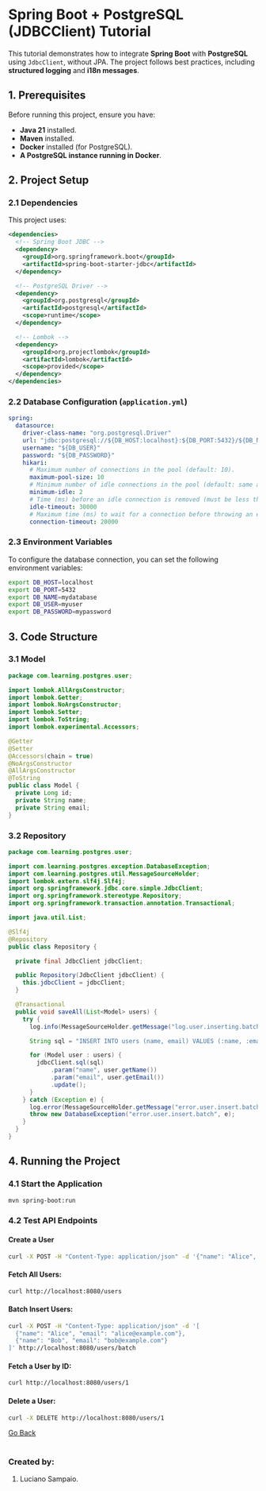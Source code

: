 # Spring Boot + PostgreSQL (JDBCClient) Tutorial

This tutorial demonstrates how to integrate **Spring Boot** with **PostgreSQL** using `JdbcClient`, without JPA. The project follows best practices, including **structured logging** and **i18n messages**.

## 1. Prerequisites
Before running this project, ensure you have:
- **Java 21** installed.
- **Maven** installed.
- **Docker** installed (for PostgreSQL).
- **A PostgreSQL instance running in Docker**.

## 2. Project Setup
### 2.1 Dependencies

This project uses:
```xml
<dependencies>
  <!-- Spring Boot JDBC -->
  <dependency>
    <groupId>org.springframework.boot</groupId>
    <artifactId>spring-boot-starter-jdbc</artifactId>
  </dependency>

  <!-- PostgreSQL Driver -->
  <dependency>
    <groupId>org.postgresql</groupId>
    <artifactId>postgresql</artifactId>
    <scope>runtime</scope>
  </dependency>

  <!-- Lombok -->
  <dependency>
    <groupId>org.projectlombok</groupId>
    <artifactId>lombok</artifactId>
    <scope>provided</scope>
  </dependency>
</dependencies>
```

### 2.2 Database Configuration (`application.yml`)
```yaml
spring:
  datasource:
    driver-class-name: "org.postgresql.Driver"
    url: "jdbc:postgresql://${DB_HOST:localhost}:${DB_PORT:5432}/${DB_NAME:mydatabase}"
    username: "${DB_USER}"
    password: "${DB_PASSWORD}"
    hikari:
      # Maximum number of connections in the pool (default: 10).
      maximum-pool-size: 10
      # Minimum number of idle connections in the pool (default: same as max).
      minimum-idle: 2
      # Time (ms) before an idle connection is removed (must be less than max-lifetime).
      idle-timeout: 30000
      # Maximum time (ms) to wait for a connection before throwing an error.
      connection-timeout: 20000
```

### 2.3 Environment Variables

To configure the database connection, you can set the following environment variables:

```bash
export DB_HOST=localhost
export DB_PORT=5432
export DB_NAME=mydatabase
export DB_USER=myuser
export DB_PASSWORD=mypassword
```

## 3. Code Structure
### 3.1 Model
```java
package com.learning.postgres.user;

import lombok.AllArgsConstructor;
import lombok.Getter;
import lombok.NoArgsConstructor;
import lombok.Setter;
import lombok.ToString;
import lombok.experimental.Accessors;

@Getter
@Setter
@Accessors(chain = true)
@NoArgsConstructor
@AllArgsConstructor
@ToString
public class Model {
  private Long id;
  private String name;
  private String email;
}
```

### 3.2 Repository
```java
package com.learning.postgres.user;

import com.learning.postgres.exception.DatabaseException;
import com.learning.postgres.util.MessageSourceHolder;
import lombok.extern.slf4j.Slf4j;
import org.springframework.jdbc.core.simple.JdbcClient;
import org.springframework.stereotype.Repository;
import org.springframework.transaction.annotation.Transactional;

import java.util.List;

@Slf4j
@Repository
public class Repository {

  private final JdbcClient jdbcClient;

  public Repository(JdbcClient jdbcClient) {
    this.jdbcClient = jdbcClient;
  }

  @Transactional
  public void saveAll(List<Model> users) {
    try {
      log.info(MessageSourceHolder.getMessage("log.user.inserting.batch", users.size()));

      String sql = "INSERT INTO users (name, email) VALUES (:name, :email)";

      for (Model user : users) {
        jdbcClient.sql(sql)
            .param("name", user.getName())
            .param("email", user.getEmail())
            .update();
      }
    } catch (Exception e) {
      log.error(MessageSourceHolder.getMessage("error.user.insert.batch"), e);
      throw new DatabaseException("error.user.insert.batch", e);
    }
  }
}
```

## 4. Running the Project
### 4.1 Start the Application
```bash
mvn spring-boot:run
```

### 4.2 Test API Endpoints
#### Create a User

```bash
curl -X POST -H "Content-Type: application/json" -d '{"name": "Alice", "email": "alice@example.com"}' http://localhost:8080/users
```

#### Fetch All Users:

```bash
curl http://localhost:8080/users
```

#### Batch Insert Users:

```bash
curl -X POST -H "Content-Type: application/json" -d '[
  {"name": "Alice", "email": "alice@example.com"},
  {"name": "Bob", "email": "bob@example.com"}
]' http://localhost:8080/users/batch
```

#### Fetch a User by ID:

```bash
curl http://localhost:8080/users/1
```

#### Delete a User:

```bash
curl -X DELETE http://localhost:8080/users/1
```

[Go Back](../../../README.md)

#
### Created by:

1. Luciano Sampaio.
